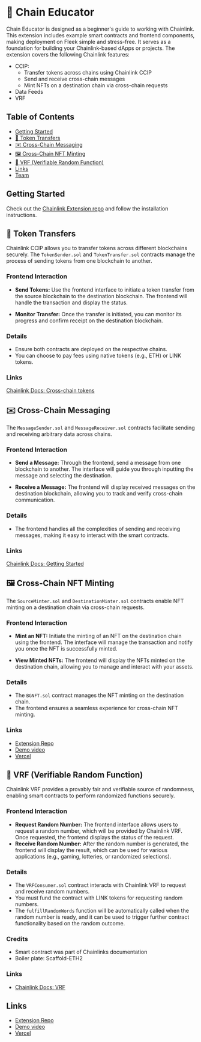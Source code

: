 # 🏃 Chain Educator

Chain Educator is designed as a beginner's guide to working with Chainlink. This extension includes example smart contracts and frontend components, making deployment on Fleek simple and stress-free. It serves as a foundation for building your Chainlink-based dApps or projects. The extension covers the following Chainlink features:

- CCIP:
  - Transfer tokens across chains using Chainlink CCIP
  - Send and receive cross-chain messages
  - Mint NFTs on a destination chain via cross-chain requests
- Data Feeds
- VRF

## Table of Contents

- [Getting Started](#getting-started)
- [🔄 Token Transfers](#-token-transfers)
- [✉️ Cross-Chain Messaging](#-cross-chain-messaging)
- [🖼️ Cross-Chain NFT Minting](#-cross-chain-nft-minting)
- [🎲 VRF (Verifiable Random Function)](#-vrf-verifiable-random-function)
- [Links](#links)
- [Team](#team)

## Getting Started

Check out the [Chainlink Extension repo](https://github.com/arjanjohan/scaffold-chainlink-extension) and follow the installation instructions.

## 🔄 Token Transfers

Chainlink CCIP allows you to transfer tokens across different blockchains securely. The `TokenSender.sol` and `TokenTransfer.sol` contracts manage the process of sending tokens from one blockchain to another.

### Frontend Interaction

- **Send Tokens:** Use the frontend interface to initiate a token transfer from the source blockchain to the destination blockchain. The frontend will handle the transaction and display the status.

- **Monitor Transfer:** Once the transfer is initiated, you can monitor its progress and confirm receipt on the destination blockchain.

### Details

- Ensure both contracts are deployed on the respective chains.
- You can choose to pay fees using native tokens (e.g., ETH) or LINK tokens.

### Links

[Chainlink Docs: Cross-chain tokens](https://docs.chain.link/ccip/tutorials/cross-chain-tokens)

## ✉️ Cross-Chain Messaging

The `MessageSender.sol` and `MessageReceiver.sol` contracts facilitate sending and receiving arbitrary data across chains.

### Frontend Interaction

- **Send a Message:** Through the frontend, send a message from one blockchain to another. The interface will guide you through inputting the message and selecting the destination.

- **Receive a Message:** The frontend will display received messages on the destination blockchain, allowing you to track and verify cross-chain communication.

### Details

- The frontend handles all the complexities of sending and receiving messages, making it easy to interact with the smart contracts.

### Links

[Chainlink Docs: Getting Started](https://docs.chain.link/ccip/getting-started)

## 🖼️ Cross-Chain NFT Minting

The `SourceMinter.sol` and `DestinationMinter.sol` contracts enable NFT minting on a destination chain via cross-chain requests.

### Frontend Interaction

- **Mint an NFT:** Initiate the minting of an NFT on the destination chain using the frontend. The interface will manage the transaction and notify you once the NFT is successfully minted.

- **View Minted NFTs:** The frontend will display the NFTs minted on the destination chain, allowing you to manage and interact with your assets.

### Details

- The `BGNFT.sol` contract manages the NFT minting on the destination chain.
- The frontend ensures a seamless experience for cross-chain NFT minting.

### Links

- [Extension Repo]()
- [Demo video]()
- [Vercel]()

## 🎲 VRF (Verifiable Random Function)

Chainlink VRF provides a provably fair and verifiable source of randomness, enabling smart contracts to perform randomized functions securely.

### Frontend Interaction

- **Request Random Number:** The frontend interface allows users to request a random number, which will be provided by Chainlink VRF. Once requested, the frontend displays the status of the request.
- **Receive Random Number:** After the random number is generated, the frontend will display the result, which can be used for various applications (e.g., gaming, lotteries, or randomized selections).

### Details

- The `VRFConsumer.sol` contract interacts with Chainlink VRF to request and receive random numbers.
- You must fund the contract with LINK tokens for requesting random numbers.
- The `fulfillRandomWords` function will be automatically called when the random number is ready, and it can be used to trigger further contract functionality based on the random outcome.

### Credits
- Smart contract was part of Chainlinks documentation
- Boiler plate: Scaffold-ETH2
### Links

- [Chainlink Docs: VRF](https://docs.chain.link/vrf/v2/introduction/)

## Links

- [Extension Repo]()
- [Demo video]()
- [Vercel]()
